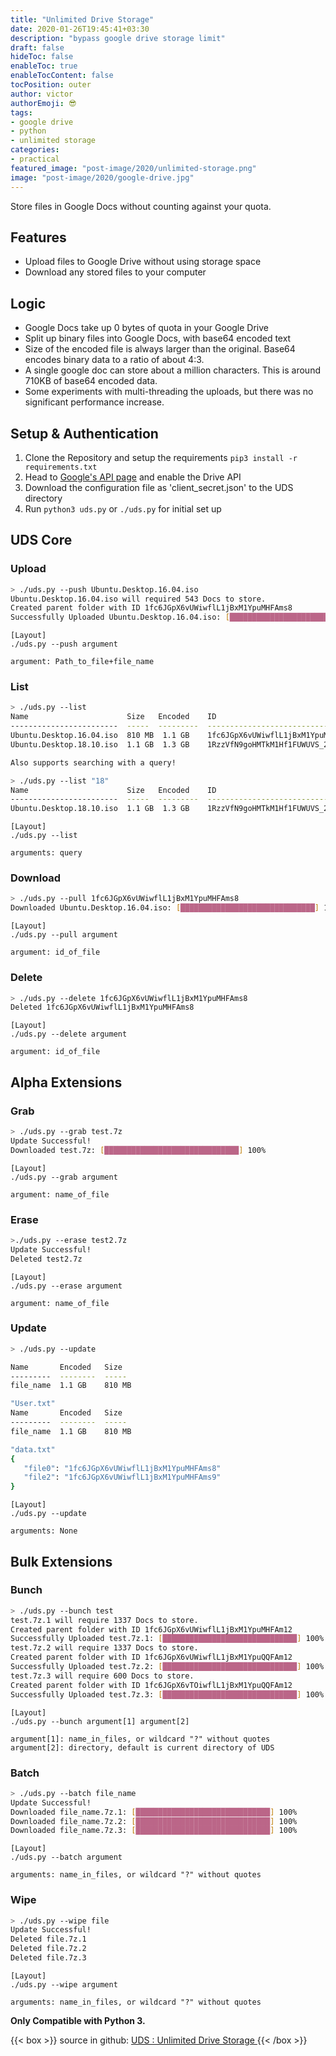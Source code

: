 ```yaml
---
title: "Unlimited Drive Storage"
date: 2020-01-26T19:45:41+03:30
description: "bypass google drive storage limit"
draft: false
hideToc: false
enableToc: true
enableTocContent: false
tocPosition: outer
author: victor
authorEmoji: 😎
tags: 
- google drive
- python
- unlimited storage 
categories:
- practical
featured_image: "post-image/2020/unlimited-storage.png"
image: "post-image/2020/google-drive.jpg"
---
```

Store files in Google Docs without counting against your quota.
## Features

- Upload files to Google Drive without using storage space
- Download any stored files to your computer

## Logic

- Google Docs take up 0 bytes of quota in your Google Drive
- Split up binary files into Google Docs, with base64 encoded text
- Size of the encoded file is always larger than the original. Base64 encodes binary data to a ratio of about 4:3.
- A single google doc can store about a million characters. This is around 710KB of base64 encoded data.
- Some experiments with multi-threading the uploads, but there was no significant performance increase.

## Setup & Authentication

1. Clone the Repository and setup the requirements `pip3 install -r requirements.txt`
2. Head to [Google's API page](https://developers.google.com/drive/api/v3/quickstart/python) and enable the Drive API
3. Download the configuration file as 'client_secret.json' to the UDS directory
4. Run `python3 uds.py` or `./uds.py` for initial set up

## UDS Core

### Upload

```sh
> ./uds.py --push Ubuntu.Desktop.16.04.iso
Ubuntu.Desktop.16.04.iso will required 543 Docs to store.
Created parent folder with ID 1fc6JGpX6vUWiwflL1jBxM1YpuMHFAms8
Successfully Uploaded Ubuntu.Desktop.16.04.iso: [██████████████████████████████] 100%
```

```
[Layout]
./uds.py --push argument

argument: Path_to_file+file_name
```

### List

```sh
> ./uds.py --list
Name                      Size   Encoded    ID
------------------------  -----  ---------  ---------------------------------  
Ubuntu.Desktop.16.04.iso  810 MB  1.1 GB    1fc6JGpX6vUWiwflL1jBxM1YpuMHFAms8
Ubuntu.Desktop.18.10.iso  1.1 GB  1.3 GB    1RzzVfN9goHMTkM1Hf1FUWUVS_2R3GK7D

Also supports searching with a query!

> ./uds.py --list "18"
Name                      Size   Encoded    ID
------------------------  -----  ---------  ---------------------------------  
Ubuntu.Desktop.18.10.iso  1.1 GB  1.3 GB    1RzzVfN9goHMTkM1Hf1FUWUVS_2R3GK7D
```

```
[Layout]
./uds.py --list

arguments: query
```

### Download

```sh
> ./uds.py --pull 1fc6JGpX6vUWiwflL1jBxM1YpuMHFAms8
Downloaded Ubuntu.Desktop.16.04.iso: [██████████████████████████████] 100%
```

```
[Layout]
./uds.py --pull argument

argument: id_of_file
```

### Delete

```sh
> ./uds.py --delete 1fc6JGpX6vUWiwflL1jBxM1YpuMHFAms8
Deleted 1fc6JGpX6vUWiwflL1jBxM1YpuMHFAms8
```

```
[Layout]
./uds.py --delete argument

argument: id_of_file
```
## Alpha Extensions


### Grab

```sh
> ./uds.py --grab test.7z
Update Successful!
Downloaded test.7z: [██████████████████████████████] 100%
```

```
[Layout]
./uds.py --grab argument

argument: name_of_file
```

### Erase

```sh
>./uds.py --erase test2.7z
Update Successful!
Deleted test2.7z
```

```
[Layout]
./uds.py --erase argument

argument: name_of_file
```

### Update

```sh
> ./uds.py --update

Name       Encoded   Size 
---------  --------  -----
file_name  1.1 GB    810 MB 

"User.txt"
Name       Encoded   Size 
---------  --------  -----
file_name  1.1 GB    810 MB 

"data.txt"
{
   "file0": "1fc6JGpX6vUWiwflL1jBxM1YpuMHFAms8"
   "file2": "1fc6JGpX6vUWiwflL1jBxM1YpuMHFAms9"
}
```

```
[Layout]
./uds.py --update

arguments: None
```

## Bulk Extensions

### Bunch

```sh
> ./uds.py --bunch test
test.7z.1 will require 1337 Docs to store.
Created parent folder with ID 1fc6JGpX6vUWiwflL1jBxM1YpuMHFAm12
Successfully Uploaded test.7z.1: [██████████████████████████████] 100%
test.7z.2 will require 1337 Docs to store.
Created parent folder with ID 1fc6JGpX6vUWiwflL1jBxM1YpuQQFAm12
Successfully Uploaded test.7z.2: [██████████████████████████████] 100%
test.7z.3 will require 600 Docs to store.
Created parent folder with ID 1fc6JGpX6vTOiwflL1jBxM1YpuQQFAm12
Successfully Uploaded test.7z.3: [██████████████████████████████] 100%
```

```
[Layout]
./uds.py --bunch argument[1] argument[2]

argument[1]: name_in_files, or wildcard "?" without quotes
argument[2]: directory, default is current directory of UDS
```


### Batch

```sh
> ./uds.py --batch file_name
Update Successful!
Downloaded file_name.7z.1: [██████████████████████████████] 100%
Downloaded file_name.7z.2: [██████████████████████████████] 100%
Downloaded file_name.7z.3: [██████████████████████████████] 100%
```

```
[Layout]
./uds.py --batch argument

arguments: name_in_files, or wildcard "?" without quotes
```

### Wipe

```sh
> ./uds.py --wipe file
Update Successful!
Deleted file.7z.1
Deleted file.7z.2
Deleted file.7z.3
```

```
[Layout]
./uds.py --wipe argument

arguments: name_in_files, or wildcard "?" without quotes
```

**Only Compatible with Python 3.**

{{< box >}}
source in github:
<a href="https://github.com/stewartmcgown/uds">UDS : Unlimited Drive Storage </a>
{{< /box >}}
